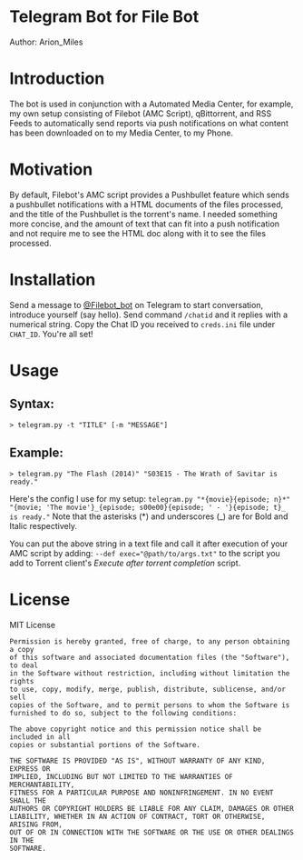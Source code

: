 # Telegram Bot for File Bot
Author: Arion_Miles

# Introduction
The bot is used in conjunction with a Automated Media Center, for example, my own setup consisting of Filebot (AMC Script), qBittorrent, and RSS Feeds to automatically send reports via push notifications on what content has been downloaded on to my Media Center, to my Phone.


# Motivation
By default, Filebot's AMC script provides a Pushbullet feature which sends a pushbullet notifications with a HTML documents of the files processed, and the title of the Pushbullet is the torrent's name. I needed something more concise, and the amount of text that can fit into a push notification and not require me to see the HTML doc along with it to see the files processed.

# Installation
Send a message to [@Filebot\_bot](https://t.me/Filebot_bot) on Telegram to start conversation, introduce yourself (say hello). Send command `/chatid` and it replies with a numerical string. Copy the Chat ID you received to `creds.ini` file under `CHAT_ID`. You're all set!

# Usage

## Syntax:
`> telegram.py -t "TITLE" [-m "MESSAGE"]`

## Example:
`> telegram.py "The Flash (2014)" "S03E15 - The Wrath of Savitar is ready."`

Here's the config I use for my setup:
`telegram.py "*{movie}{episode; n}*" "{movie; 'The movie'}_{episode; s00e00}{episode; ' - '}{episode; t}_ is ready."`
Note that the asterisks (*) and underscores (_) are for Bold and Italic respectively.

You can put the above string in a text file and call it after execution of your AMC script by adding:
`--def exec="@path/to/args.txt"` to the script you add to Torrent client's *Execute after torrent completion* script.

# License
MIT License

```
Permission is hereby granted, free of charge, to any person obtaining a copy
of this software and associated documentation files (the "Software"), to deal
in the Software without restriction, including without limitation the rights
to use, copy, modify, merge, publish, distribute, sublicense, and/or sell
copies of the Software, and to permit persons to whom the Software is
furnished to do so, subject to the following conditions:

The above copyright notice and this permission notice shall be included in all
copies or substantial portions of the Software.

THE SOFTWARE IS PROVIDED "AS IS", WITHOUT WARRANTY OF ANY KIND, EXPRESS OR
IMPLIED, INCLUDING BUT NOT LIMITED TO THE WARRANTIES OF MERCHANTABILITY,
FITNESS FOR A PARTICULAR PURPOSE AND NONINFRINGEMENT. IN NO EVENT SHALL THE
AUTHORS OR COPYRIGHT HOLDERS BE LIABLE FOR ANY CLAIM, DAMAGES OR OTHER
LIABILITY, WHETHER IN AN ACTION OF CONTRACT, TORT OR OTHERWISE, ARISING FROM,
OUT OF OR IN CONNECTION WITH THE SOFTWARE OR THE USE OR OTHER DEALINGS IN THE
SOFTWARE.
```